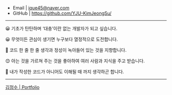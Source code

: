 - Email | ique45@naver.com
- GitHub | https://github.com/YJU-KimJeongSu/

---

😀 기초가 탄탄하며 ‘대충’이란 없는 개발자가 되고 싶습니다.

😀 무엇이든 관심이 생기면 누구보다 열정적으로 도전합니다.

🤔 코드 한 줄 한 줄 생각과 정성이 녹아들어 있는 것을 지향합니다.

😊 아는 것을 가르쳐 주는 것을 좋아하여 여러 사람과 지식을 주고 받습니다.

🤔 내가 작성한 코드가 아니어도 이해될 때 까지 생각하곤 합니다.

---

[김정수 | Portfolio](https://sunset-egg-cba.notion.site/Portfolio-e67d08099c5749f3bad4ce6cb8e2b4fe?pvs=4)
